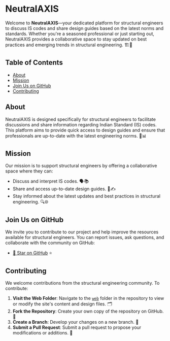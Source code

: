 # NeutralAXIS

Welcome to **NeutralAXIS**—your dedicated platform for structural engineers to discuss IS codes and share design guides based on the latest norms and standards. Whether you're a seasoned professional or just starting out, NeutralAXIS provides a collaborative space to stay updated on best practices and emerging trends in structural engineering. 🏗️🔧

## Table of Contents

- [About](#about)
- [Mission](#mission)
- [Join Us on GitHub](#join-us-on-github)
- [Contributing](#contributing)

## About

NeutralAXIS is designed specifically for structural engineers to facilitate discussions and share information regarding Indian Standard (IS) codes. This platform aims to provide quick access to design guides and ensure that professionals are up-to-date with the latest engineering norms. 📜📊

## Mission

Our mission is to support structural engineers by offering a collaborative space where they can:

- Discuss and interpret IS codes. 🗣️📚
- Share and access up-to-date design guides. 📖✍️
- Stay informed about the latest updates and best practices in structural engineering. 🔍🌐

## Join Us on GitHub

We invite you to contribute to our project and help improve the resources available for structural engineers. You can report issues, ask questions, and collaborate with the community on GitHub:

- [🌟 Star on GitHub](https://github.com/swas02/NeutralAXIS/) ⭐️

## Contributing

We welcome contributions from the structural engineering community. To contribute:

1. **Visit the Web Folder**: Navigate to the  [`web`](https://github.com/swas02/NeutralAXIS/tree/main/Web) folder in the repository to view or modify the site's content and design files. 🗂️
2. **Fork the Repository**: Create your own copy of the repository on GitHub. 🍴
3. **Create a Branch**: Develop your changes on a new branch. 🌿
4. **Submit a Pull Request**: Submit a pull request to propose your modifications or additions. 🔄
